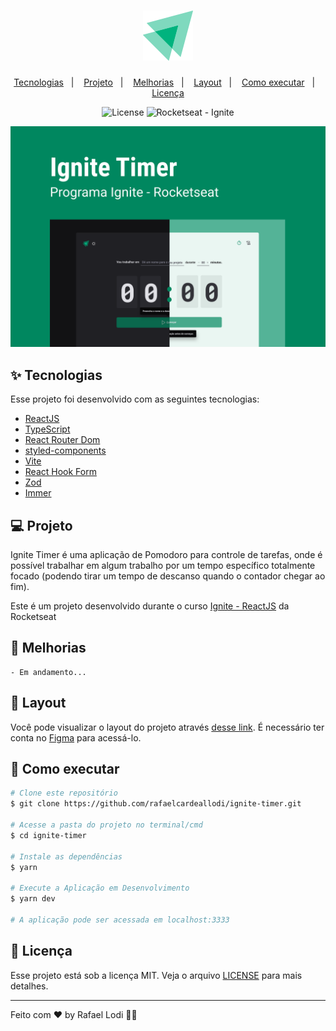 <h1 align="center">
  <img alt="Ignite Timer" title="Ignite Timer" src="./src/assets/logo-ignite.svg" />
</h1>

<p align="center">
  <a href="#-tecnologias">Tecnologias</a>&nbsp;&nbsp;&nbsp;|&nbsp;&nbsp;&nbsp;
  <a href="#-projeto">Projeto</a>&nbsp;&nbsp;&nbsp;|&nbsp;&nbsp;&nbsp;
  <a href="#-Melhorias">Melhorias</a>&nbsp;&nbsp;&nbsp;|&nbsp;&nbsp;&nbsp;
  <a href="#-layout">Layout</a>&nbsp;&nbsp;&nbsp;|&nbsp;&nbsp;&nbsp;
  <a href="#-como-executar">Como executar</a>&nbsp;&nbsp;&nbsp;|&nbsp;&nbsp;&nbsp;
  <a href="#-licença">Licença</a>
</p>

<p align="center">
  <img alt="License" src="https://img.shields.io/static/v1?label=license&message=MIT&color=00875F&labelColor=000000">
  <img src="https://img.shields.io/static/v1?label=Rocketseat&message=Ignite&color=00875F&labelColor=000000" alt="Rocketseat - Ignite" />
</p>

<p align="center">
  <img alt="Event Platform" src="./src/assets/capa.png">
</p>

## ✨ Tecnologias

Esse projeto foi desenvolvido com as seguintes tecnologias:

- [ReactJS](https://reactjs.org)
- [TypeScript](https://www.typescriptlang.org/)
- [React Router Dom](https://v5.reactrouter.com/web/guides/quick-start)
- [styled-components](https://styled-components.com)
- [Vite](https://vitejs.dev)
- [React Hook Form](https://react-hook-form.com)
- [Zod](https://github.com/colinhacks/zod)
- [Immer](https://github.com/immerjs/immer)

## 💻 Projeto

Ignite Timer é uma aplicação de Pomodoro para controle de tarefas, onde é possível trabalhar em algum trabalho por um tempo específico totalmente focado (podendo tirar um tempo de descanso quando o contador chegar ao fim).

Este é um projeto desenvolvido durante o curso [Ignite - ReactJS](https://www.rocketseat.com.br/ignite) da Rocketseat

## 🚀 Melhorias

    - Em andamento...

## 🔖 Layout

Você pode visualizar o layout do projeto através [desse link](<https://www.figma.com/file/szqTWBYhY35LabPVjjTIuE/Ignite-Timer-(Community)?node-id=2%3A12>). É necessário ter conta no [Figma](http://figma.com/) para acessá-lo.

## 🎲 Como executar

```bash
# Clone este repositório
$ git clone https://github.com/rafaelcardeallodi/ignite-timer.git

# Acesse a pasta do projeto no terminal/cmd
$ cd ignite-timer

# Instale as dependências
$ yarn

# Execute a Aplicação em Desenvolvimento
$ yarn dev

# A aplicação pode ser acessada em localhost:3333
```

## 📄 Licença

Esse projeto está sob a licença MIT. Veja o arquivo [LICENSE](LICENSE) para mais detalhes.

---

Feito com ♥ by Rafael Lodi 👋🏻
